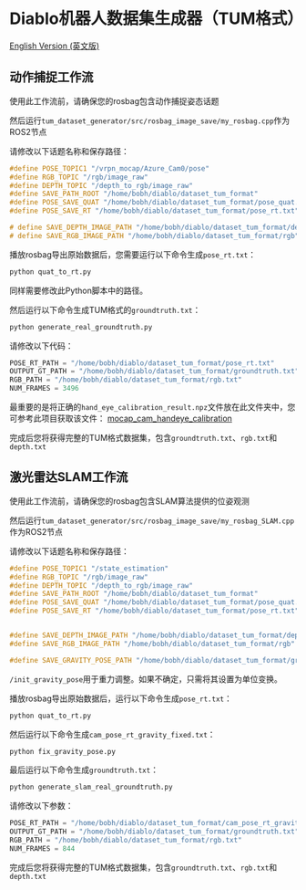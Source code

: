 # Diablo机器人数据集生成器（TUM格式）

[English Version (英文版)](README_en.md)

## 动作捕捉工作流

使用此工作流前，请确保您的rosbag包含动作捕捉姿态话题

然后运行`tum_dataset_generator/src/rosbag_image_save/my_rosbag.cpp`作为ROS2节点

请修改以下话题名称和保存路径：

```cpp
#define POSE_TOPIC1 "/vrpn_mocap/Azure_Cam0/pose"
#define RGB_TOPIC "/rgb/image_raw"
#define DEPTH_TOPIC "/depth_to_rgb/image_raw"
#define SAVE_PATH_ROOT "/home/bobh/diablo/dataset_tum_format"
#define POSE_SAVE_QUAT "/home/bobh/diablo/dataset_tum_format/pose_quat.txt"
#define POSE_SAVE_RT "/home/bobh/diablo/dataset_tum_format/pose_rt.txt"

# define SAVE_DEPTH_IMAGE_PATH "/home/bobh/diablo/dataset_tum_format/depth"
# define SAVE_RGB_IMAGE_PATH "/home/bobh/diablo/dataset_tum_format/rgb"
```

播放rosbag导出原始数据后，您需要运行以下命令生成`pose_rt.txt`：

```bash
python quat_to_rt.py
```

同样需要修改此Python脚本中的路径。

然后运行以下命令生成TUM格式的`groundtruth.txt`：

```bash
python generate_real_groundtruth.py
```

请修改以下代码：

```python
POSE_RT_PATH = "/home/bobh/diablo/dataset_tum_format/pose_rt.txt"
OUTPUT_GT_PATH = "/home/bobh/diablo/dataset_tum_format/groundtruth.txt"
RGB_PATH = "/home/bobh/diablo/dataset_tum_format/rgb.txt"
NUM_FRAMES = 3496
```

最重要的是将正确的`hand_eye_calibration_result.npz`文件放在此文件夹中，您可参考此项目获取该文件： [mocap_cam_handeye_calibration
](https://github.com/IN2-ViAUn/mocap_cam_handeye_calibration)

完成后您将获得完整的TUM格式数据集，包含`groundtruth.txt`、`rgb.txt`和`depth.txt`

## 激光雷达SLAM工作流

使用此工作流前，请确保您的rosbag包含SLAM算法提供的位姿观测

然后运行`tum_dataset_generator/src/rosbag_image_save/my_rosbag_SLAM.cpp`作为ROS2节点

请修改以下话题名称和保存路径：

```cpp
#define POSE_TOPIC1 "/state_estimation"
#define RGB_TOPIC "/rgb/image_raw"
#define DEPTH_TOPIC "/depth_to_rgb/image_raw"
#define SAVE_PATH_ROOT "/home/bobh/diablo/dataset_tum_format"
#define POSE_SAVE_QUAT "/home/bobh/diablo/dataset_tum_format/pose_quat.txt"
#define POSE_SAVE_RT "/home/bobh/diablo/dataset_tum_format/pose_rt.txt"


#define SAVE_DEPTH_IMAGE_PATH "/home/bobh/diablo/dataset_tum_format/depth"
#define SAVE_RGB_IMAGE_PATH "/home/bobh/diablo/dataset_tum_format/rgb"

#define SAVE_GRAVITY_POSE_PATH "/home/bobh/diablo/dataset_tum_format/gravity_pose.txt"
```

`/init_gravity_pose`用于重力调整。如果不确定，只需将其设置为单位变换。

播放rosbag导出原始数据后，运行以下命令生成`pose_rt.txt`：

```bash
python quat_to_rt.py
```

然后运行以下命令生成`cam_pose_rt_gravity_fixed.txt`：

```bash
python fix_gravity_pose.py
```

最后运行以下命令生成`groundtruth.txt`：

```bash
python generate_slam_real_groundtruth.py
```

请修改以下参数：

```python
POSE_RT_PATH = "/home/bobh/diablo/dataset_tum_format/cam_pose_rt_gravity_fixed.txt"
OUTPUT_GT_PATH = "/home/bobh/diablo/dataset_tum_format/groundtruth.txt"
RGB_PATH = "/home/bobh/diablo/dataset_tum_format/rgb.txt"
NUM_FRAMES = 844
```

完成后您将获得完整的TUM格式数据集，包含`groundtruth.txt`、`rgb.txt`和`depth.txt`